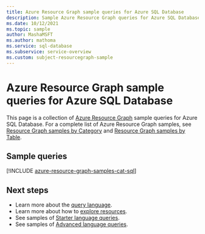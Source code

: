```yaml
---
title: Azure Resource Graph sample queries for Azure SQL Database
description: Sample Azure Resource Graph queries for Azure SQL Database showing use of resource types and tables to access Azure SQL Database related resources and properties.
ms.date: 10/12/2021
ms.topic: sample
author: MashaMSFT
ms.author: mathoma
ms.service: sql-database
ms.subservice: service-overview
ms.custom: subject-resourcegraph-sample
---
```

# Azure Resource Graph sample queries for Azure SQL Database

This page is a collection of [Azure Resource Graph](../../governance/resource-graph/overview.md)
sample queries for Azure SQL Database. For a complete list of Azure Resource Graph samples, see
[Resource Graph samples by Category](../../governance/resource-graph/samples/samples-by-category.md)
and [Resource Graph samples by Table](../../governance/resource-graph/samples/samples-by-table.md).

## Sample queries

[!INCLUDE [azure-resource-graph-samples-cat-sql](../../../includes/resource-graph/samples/bycat/azure-sql.md)]

## Next steps

- Learn more about the [query language](../../governance/resource-graph/concepts/query-language.md).
- Learn more about how to [explore resources](../../governance/resource-graph/concepts/explore-resources.md).
- See samples of [Starter language queries](../../governance/resource-graph/samples/starter.md).
- See samples of [Advanced language queries](../../governance/resource-graph/samples/advanced.md).
